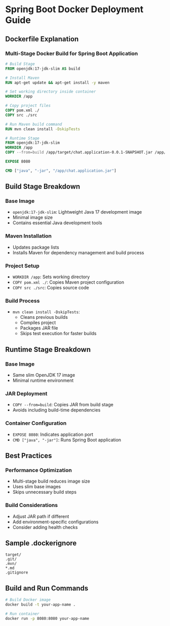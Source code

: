 # Spring Boot Docker Deployment Guide

## Dockerfile Explanation

### Multi-Stage Docker Build for Spring Boot Application

```dockerfile
# Build Stage
FROM openjdk:17-jdk-slim AS build

# Install Maven
RUN apt-get update && apt-get install -y maven

# Set working directory inside container
WORKDIR /app

# Copy project files
COPY pom.xml ./
COPY src ./src

# Run Maven build command
RUN mvn clean install -DskipTests

# Runtime Stage
FROM openjdk:17-jdk-slim
WORKDIR /app
COPY --from=build /app/target/chat.application-0.0.1-SNAPSHOT.jar /app/chat.application.jar

EXPOSE 8080

CMD ["java", "-jar", "/app/chat.application.jar"]
```

## Build Stage Breakdown

### Base Image
- `openjdk:17-jdk-slim`: Lightweight Java 17 development image
- Minimal image size
- Contains essential Java development tools

### Maven Installation
- Updates package lists
- Installs Maven for dependency management and build process

### Project Setup
- `WORKDIR /app`: Sets working directory
- `COPY pom.xml ./`: Copies Maven project configuration
- `COPY src ./src`: Copies source code

### Build Process
- `mvn clean install -DskipTests`:
    - Cleans previous builds
    - Compiles project
    - Packages JAR file
    - Skips test execution for faster builds

## Runtime Stage Breakdown

### Base Image
- Same slim OpenJDK 17 image
- Minimal runtime environment

### JAR Deployment
- `COPY --from=build`: Copies JAR from build stage
- Avoids including build-time dependencies

### Container Configuration
- `EXPOSE 8080`: Indicates application port
- `CMD ["java", "-jar"]`: Runs Spring Boot application

## Best Practices

### Performance Optimization
- Multi-stage build reduces image size
- Uses slim base images
- Skips unnecessary build steps

### Build Considerations
- Adjust JAR path if different
- Add environment-specific configurations
- Consider adding health checks

## Sample .dockerignore
```
target/
.git/
.mvn/
*.md
.gitignore
```

## Build and Run Commands
```bash
# Build Docker image
docker build -t your-app-name .

# Run container
docker run -p 8080:8080 your-app-name
```